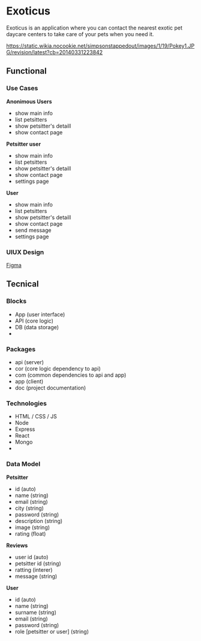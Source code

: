 # Exoticus

Exoticus is an application where you can contact the nearest exotic pet daycare centers to take care of your pets when you need it.

https://static.wikia.nocookie.net/simpsonstappedout/images/1/19/Pokey1.JPG/revision/latest?cb=20140331223842



## Functional

### Use Cases
**Anonimous Users**
 - show main info
 - list petsitters
 - show petsitter's detaill
 - show contact page
 
 **Petsitter user**
  - show main info
 - list petsitters
 - show petsitter's detaill
 - show contact page
 - settings page

**User**
 - show main info
 - list petsitters
 - show petsitter's detaill
 - show contact page
 - send message
 - settings page

### UIUX Design

[Figma](https://www.figma.com/design/A9qXoEbUGl258DXtERKh40/Untitled?node-id=0-1&t=7FmmZaRi3wCYhaF2-0)

## Tecnical

### Blocks
- App (user interface)
- API (core logic)
- DB (data storage)
- 
### Packages
- api (server)
- cor (core logic dependency to api)
- com (common dependencies to api and app)
- app (client)
- doc (project documentation)

### Technologies

- HTML / CSS / JS
- Node
- Express
- React
- Mongo
- 
### Data Model

**Petsitter**
 - id (auto)
 - name (string)
 - email (string)
 - city (string)
 - password (string)
 -  description (string)
 - image (string)
 - rating (float)
 
 **Reviews**
  - user id (auto)
  - petsitter id (string)
  - ratting (interer)
  - message (string)

**User**
 - id (auto)
 - name (string)
 - surname (string)
 - email (string)
 - password (string)
 - role [petsitter or user] (string)

